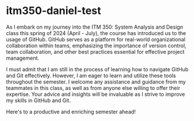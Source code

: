 # itm350-daniel-test

As I embark on my journey into the ITM 350: System Analysis and Design class this spring of 2024 (April - July), the course has introduced us to the usage of GitHub. GitHub serves as a platform for real-world organizational collaboration within teams, emphasizing the importance of version control, team collaboration, and other best practices essential for effective project management.

I must admit that I am still in the process of learning how to navigate GitHub and Git effectively. However, I am eager to learn and utilize these tools throughout the semester. I welcome any assistance and guidance from my teammates in this class, as well as from anyone else willing to offer their expertise. Your advice and insights will be invaluable as I strive to improve my skills in GitHub and Git.

Here's to a productive and enriching semester ahead!
